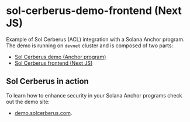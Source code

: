 # sol-cerberus-demo-frontend (Next JS)
Example of Sol Cerberus (ACL) integration with a Solana Anchor program.
The demo is running on `devnet` cluster and is composed of two parts:

- [Sol Cerberus demo (Anchor program)](https://github.com/AnderUstarroz/sol-cerberus-demo)
- [Sol Cerberus frontend (Next JS)](https://github.com/AnderUstarroz/sol-cerberus-demo-frontend)


## Sol Cerberus in action
To learn how to enhance security in your Solana Anchor programs check out the demo site:

- [demo.solcerberus.com](https://demo.solcerberus.com).
